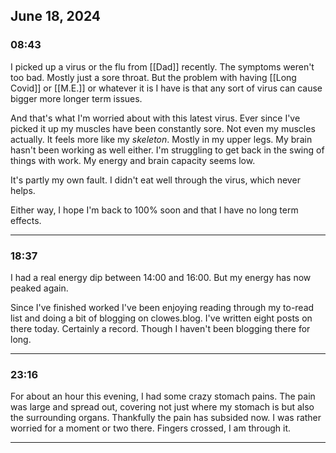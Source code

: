 ## June 18, 2024

### 08:43
I picked up a virus or the flu from [[Dad]] recently. The symptoms weren't too bad. Mostly just a sore throat. But the problem with having [[Long Covid]] or [[M.E.]] or whatever it is I have is that any sort of virus can cause bigger more longer term issues.

And that's what I'm worried about with this latest virus. Ever since I've picked it up my muscles have been constantly sore. Not even my muscles actually. It feels more like my *skeleton*. Mostly in my upper legs. My brain hasn't been working as well either. I'm struggling to get back in the swing of things with work. My energy and brain capacity seems low.

It's partly my own fault. I didn't eat well through the virus, which never helps.

Either way, I hope I'm back to 100% soon and that I have no long term effects.
***
### 18:37
I had a real energy dip between 14:00 and 16:00. But my energy has now peaked again.

Since I've finished worked I've been enjoying reading through my to-read list and doing a bit of blogging on clowes.blog. I've written eight posts on there today. Certainly a record. Though I haven't been blogging there for long.
***
### 23:16 
For about an hour this evening, I had some crazy stomach pains. The pain was large and spread out, covering not just where my stomach is but also the surrounding organs. Thankfully the pain has subsided now. I was rather worried for a moment or two there. Fingers crossed, I am through it.
***